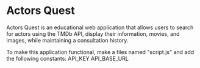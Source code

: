 # Actors Quest

Actors Quest is an educational web application that allows users to search for actors using the TMDb API, display their information, movies, and images, while maintaining a consultation history.

To make this application functional, make a files named "script.js" and add the following constants:
API_KEY
API_BASE_URL
